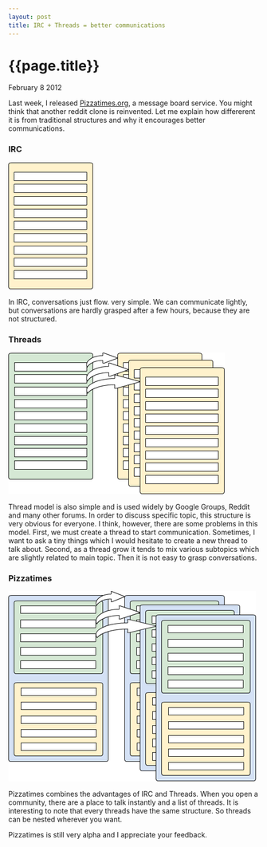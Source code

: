 ```yaml
---
layout: post
title: IRC + Threads = better communications
---
```


# {{page.title}}

<span class="meta">February 8 2012</span>

Last week, I released [Pizzatimes.org](http://pizzatimes.org/top), a message board service. You might think that another reddit clone is reinvented. Let me explain how differerent it is from traditional structures and why it encourages better communications.


### IRC
<img src="/images/2012-02-08-irc.png" />

In IRC, conversations just flow. very simple.
We can communicate lightly, but conversations are hardly grasped after a few hours, because they are not structured.

### Threads
<img src="/images/2012-02-08-thread.png" />

Thread model is also simple and is used widely by Google Groups, Reddit and many other forums.
In order to discuss specific topic, this structure is very obvious for everyone.
I think, however, there are some problems in this model.
First, we must create a thread to start communication. Sometimes, I want to ask a tiny things which I would hesitate to create a new thread to talk about.
Second, as a thread grow it tends to mix various subtopics which are slightly related to main topic. Then it is not easy to grasp conversations.

### Pizzatimes
<img src="/images/2012-02-08-pizzatimes.png" />

Pizzatimes combines the advantages of IRC and Threads.
When you open a community, there are a place to talk instantly and a list of threads.
It is interesting to note that every threads have the same structure. So threads can be nested wherever you want.


Pizzatimes is still very alpha and I appreciate your feedback.
